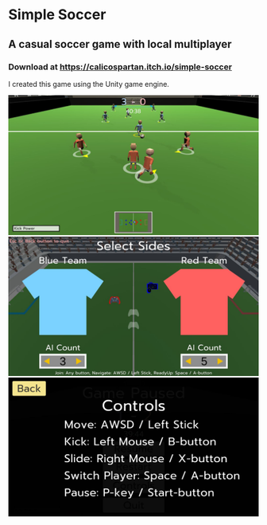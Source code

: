 # Simple Soccer
## A casual soccer game with local multiplayer
### Download at https://calicospartan.itch.io/simple-soccer
I created this game using the Unity game engine.

![Gameplay Screenshot](Images/SimpleSoccerScreenshot2.JPG)
![Select Sides Screenshot](Images/SimpleSoccerScreenshot3.JPG)
![Game Controls Screenshot](Images/SimpleSoccerScreenshot1.JPG)
